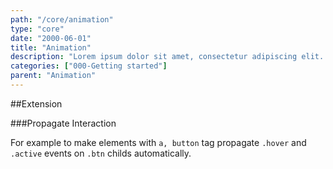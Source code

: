 ```yaml
---
path: "/core/animation"
type: "core"
date: "2000-06-01"
title: "Animation"
description: "Lorem ipsum dolor sit amet, consectetur adipiscing elit. Nunc tempus laoreet leo sit amet iaculis."
categories: ["000-Getting started"]
parent: "Animation"
---
```


##Extension

###Propagate Interaction

For example to make elements with `a, button` tag propagate `.hover` and `.active` events on `.btn` childs automatically.

<demo>
  <demovanilla src="demos/inline/extensions/animation/propagate-interaction-btn">
  </demovanilla>
</demo>
